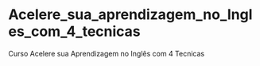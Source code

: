 # Acelere_sua_aprendizagem_no_Ingles_com_4_tecnicas
Curso Acelere sua Aprendizagem no Inglês com 4 Tecnicas
